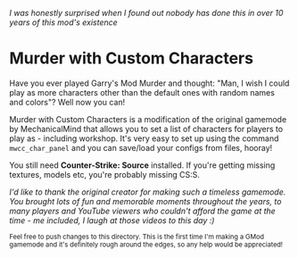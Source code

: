 *I was honestly surprised when I found out nobody has done this in over 10 years of this mod's existence*

# Murder with Custom Characters

Have you ever played Garry's Mod Murder and thought: "Man, I wish I could play as more characters other than the default ones with random names and colors"? Well now you can! 

Murder with Custom Characters is a modification of the original gamemode by MechanicalMind that allows you to set a list of characters for players to play as - including workshop. It's very easy to set up using the command `mwcc_char_panel` and you can save/load your configs from files, hooray!

You still need **Counter-Strike: Source** installed. If you're getting missing textures, models etc, you're probably missing CS:S.

*I'd like to thank the original creator for making such a timeless gamemode. You brought lots of fun and memorable moments throughout the years, to many players and YouTube viewers who couldn't afford the game at the time - me included, I laugh at those videos to this day :)*

<sub>Feel free to push changes to this directory. This is the first time I'm making a GMod gamemode and it's definitely rough around the edges, so any help would be appreciated!<sub>
